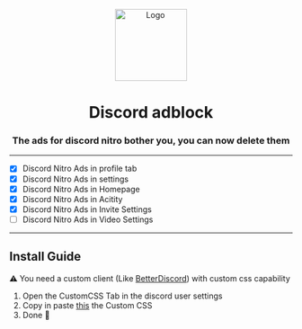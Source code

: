<p align="center">
  <img src="https://raw.githubusercontent.com/CroissantDuNord/discord-adblock/main/media/logo.svg" width="128px" height="128px" alt="Logo">
</p>
<h1 align="center">Discord adblock</h1>
<h3 align="center">The ads for discord nitro bother you, you can now delete them</h3>
</p>
 
 ---
 
- [x] Discord Nitro Ads in profile tab 
- [x] Discord Nitro Ads in settings
- [x] Discord Nitro Ads in Homepage
- [x] Discord Nitro Ads in Acitity
- [x] Discord Nitro Ads in Invite Settings
- [ ] Discord Nitro Ads in Video Settings

---

## Install Guide

⚠ You need a custom client (Like [BetterDiscord](https://betterdiscord.app/)) with custom css capability

1. Open the CustomCSS Tab in the discord user settings
2. Copy in paste [this](exemple.com) the Custom CSS
3. Done 🎉

